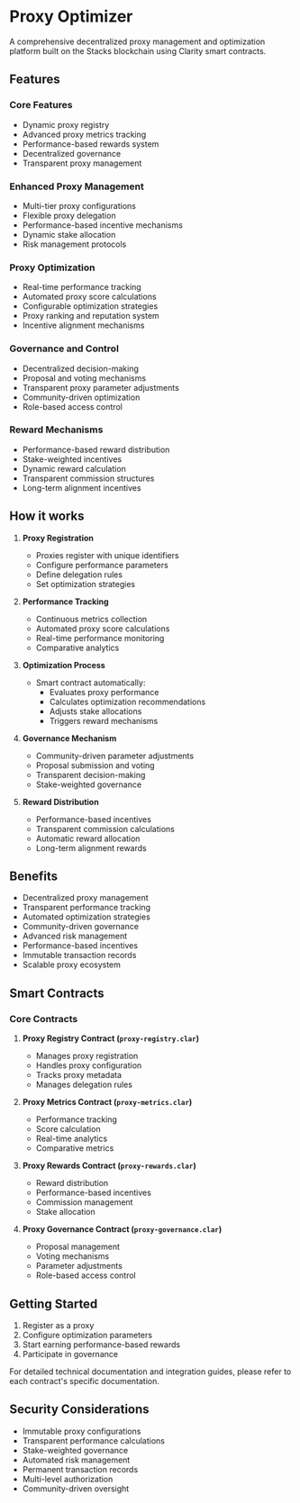# Proxy Optimizer

A comprehensive decentralized proxy management and optimization platform built on the Stacks blockchain using Clarity smart contracts.

## Features

### Core Features
- Dynamic proxy registry
- Advanced proxy metrics tracking
- Performance-based rewards system
- Decentralized governance
- Transparent proxy management

### Enhanced Proxy Management
- Multi-tier proxy configurations
- Flexible proxy delegation
- Performance-based incentive mechanisms
- Dynamic stake allocation
- Risk management protocols

### Proxy Optimization
- Real-time performance tracking
- Automated proxy score calculations
- Configurable optimization strategies
- Proxy ranking and reputation system
- Incentive alignment mechanisms

### Governance and Control
- Decentralized decision-making
- Proposal and voting mechanisms
- Transparent proxy parameter adjustments
- Community-driven optimization
- Role-based access control

### Reward Mechanisms
- Performance-based reward distribution
- Stake-weighted incentives
- Dynamic reward calculation
- Transparent commission structures
- Long-term alignment incentives

## How it works

1. **Proxy Registration**
   - Proxies register with unique identifiers
   - Configure performance parameters
   - Define delegation rules
   - Set optimization strategies

2. **Performance Tracking**
   - Continuous metrics collection
   - Automated proxy score calculations
   - Real-time performance monitoring
   - Comparative analytics

3. **Optimization Process**
   - Smart contract automatically:
     - Evaluates proxy performance
     - Calculates optimization recommendations
     - Adjusts stake allocations
     - Triggers reward mechanisms

4. **Governance Mechanism**
   - Community-driven parameter adjustments
   - Proposal submission and voting
   - Transparent decision-making
   - Stake-weighted governance

5. **Reward Distribution**
   - Performance-based incentives
   - Transparent commission calculations
   - Automatic reward allocation
   - Long-term alignment rewards

## Benefits

- Decentralized proxy management
- Transparent performance tracking
- Automated optimization strategies
- Community-driven governance
- Advanced risk management
- Performance-based incentives
- Immutable transaction records
- Scalable proxy ecosystem

## Smart Contracts

### Core Contracts

1. **Proxy Registry Contract (`proxy-registry.clar`)**
   - Manages proxy registration
   - Handles proxy configuration
   - Tracks proxy metadata
   - Manages delegation rules

2. **Proxy Metrics Contract (`proxy-metrics.clar`)**
   - Performance tracking
   - Score calculation
   - Real-time analytics
   - Comparative metrics

3. **Proxy Rewards Contract (`proxy-rewards.clar`)**
   - Reward distribution
   - Performance-based incentives
   - Commission management
   - Stake allocation

4. **Proxy Governance Contract (`proxy-governance.clar`)**
   - Proposal management
   - Voting mechanisms
   - Parameter adjustments
   - Role-based access control

## Getting Started

1. Register as a proxy
2. Configure optimization parameters
3. Start earning performance-based rewards
4. Participate in governance

For detailed technical documentation and integration guides, please refer to each contract's specific documentation.

## Security Considerations

- Immutable proxy configurations
- Transparent performance calculations
- Stake-weighted governance
- Automated risk management
- Permanent transaction records
- Multi-level authorization
- Community-driven oversight